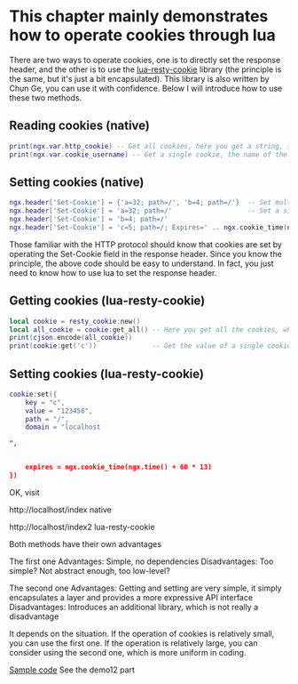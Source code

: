 # This chapter mainly demonstrates how to operate cookies through lua

There are two ways to operate cookies, one is to directly set the response header, and the other is to use the [lua-resty-cookie](https://github.com/cloudflare/lua-resty-cookie) library (the principle is the same, but it's just a bit encapsulated). This library is also written by Chun Ge, you can use it with confidence. Below I will introduce how to use these two methods.

## Reading cookies (native)
```lua
print(ngx.var.http_cookie) -- Get all cookies, here you get a string, if it does not exist, return nil
print(ngx.var.cookie_username) -- Get a single cookie, the name of the cookie after _, if it does not exist, return nil
```

## Setting cookies (native)
```lua
ngx.header['Set-Cookie'] = {'a=32; path=/', 'b=4; path=/'}  -- Set multiple cookies at once
ngx.header['Set-Cookie'] = 'a=32; path=/'                   -- Set a single cookie, set multiple values by calling multiple times
ngx.header['Set-Cookie'] = 'b=4; path=/'
ngx.header['Set-Cookie'] = 'c=5; path=/; Expires=' .. ngx.cookie_time(ngx.time() + 60 * 30) -- Set the cookie expiration time to 30 minutes
```

Those familiar with the HTTP protocol should know that cookies are set by operating the Set-Cookie field in the response header. Since you know the principle, the above code should be easy to understand. In fact, you just need to know how to use lua to set the response header.

## Getting cookies (lua-resty-cookie)
```lua
local cookie = resty_cookie:new()
local all_cookie = cookie:get_all() -- Here you get all the cookies, which is a table, if it does not exist, return nil
print(cjson.encode(all_cookie))
print(cookie:get('c'))              -- Get the value of a single cookie, if it does not exist, return nil
```

## Setting cookies (lua-resty-cookie)
```lua
cookie:set({
    key = "c",
    value = "123456",
    path = "/",
    domain = "localhost

",


    expires = ngx.cookie_time(ngx.time() + 60 * 13)
})
```

OK, visit

http://localhost/index  native

http://localhost/index2  lua-resty-cookie

Both methods have their own advantages

The first one
Advantages:
Simple, no dependencies
Disadvantages:
Too simple? Not abstract enough, too low-level?

The second one
Advantages:
Getting and setting are very simple, it simply encapsulates a layer and provides a more expressive API interface
Disadvantages:
Introduces an additional library, which is not really a disadvantage

It depends on the situation. If the operation of cookies is relatively small, you can use the first one. If the operation is relatively large, you can consider using the second one, which is more uniform in coding.

[Sample code](https://github.com/362228416/openresty-web-dev/tree/master/demo12) See the demo12 part
